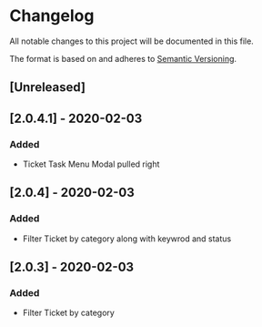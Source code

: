 # Changelog

All notable changes to this project will be documented in this file.

The format is based on and adheres to [Semantic Versioning](https://semver.org/spec/v2.0.0.html).

##  [Unreleased]

##  [2.0.4.1] - 2020-02-03

### Added
- Ticket Task Menu Modal pulled right

##  [2.0.4] - 2020-02-03

### Added
-   Filter Ticket by category along with keywrod and status

## [2.0.3]  -   2020-02-03
###  Added
-   Filter Ticket by category
